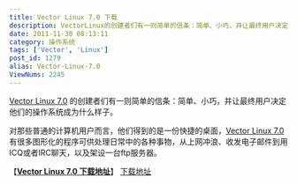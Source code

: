 ```yaml
---
title: Vector Linux 7.0 下载
description: VectorLinux的创建者们有一则简单的信条：简单、小巧，并让最终用户决定他们的操作系统成为什么样子。对那些普通的计算机用户而言，他们得到的是一份快捷的桌面，有很多图形化的程序可供处理日常中的各种事物，从上网冲浪、收发电子邮件到用ICQ或者IRC聊天，以及架设一台ftp服务器。VectorLinux7.0采用 xfce 4.8桌面，3.0.8版本的内核。
date: 2011-11-30 08:13:11
category: 操作系统
tags: ['Vector', 'Linux']
post_id: 1279
alias: Vector-Linux-7.0
ViewNums: 2245
---
```


[Vector Linux 7.0](/blog/vector-linux-70) 的创建者们有一则简单的信条：简单、小巧，并让最终用户决定他们的操作系统成为什么样子。

对那些普通的计算机用户而言，他们得到的是一份快捷的桌面，[Vector Linux 7.0](/blog/vector-linux-70)有很多图形化的程序可供处理日常中的各种事物，从上网冲浪、收发电子邮件到用 ICQ或者IRC聊天，以及架设一台ftp服务器。

【[**Vector Linux 7.0 下载地址**](/blog/vector-linux-70)】
 [下载地址](download.asp?id=469)

